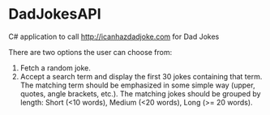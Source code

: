 # DadJokesAPI
C# application to call http://icanhazdadjoke.com for Dad Jokes

There are two options the user can choose from:
1. Fetch a random joke.
2. Accept a search term and display the first 30 jokes containing that term. The matching term should be emphasized in some simple way (upper, quotes, angle brackets, etc.). The matching jokes should be grouped by length: Short (<10 words), Medium (<20 words), Long (>= 20 words).
